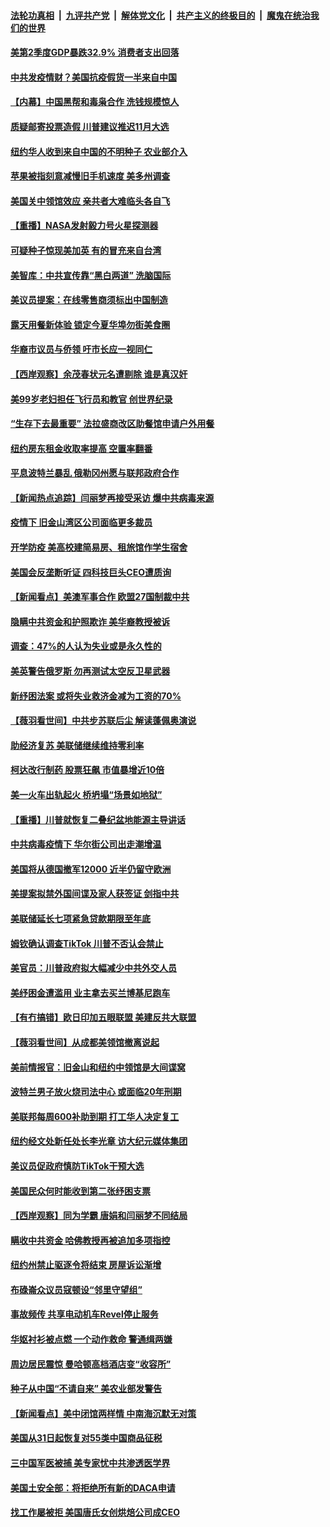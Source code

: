 ####  [法轮功真相](../../../../basic/blob/master/README.md?t=07310131) &nbsp;|&nbsp; [九评共产党](../../../../9ping.md/blob/master/README.md?t=07310131) &nbsp;|&nbsp; [解体党文化](../../../../jtdwh.md/blob/master/README.md?t=07310131)  &nbsp;|&nbsp; [共产主义的终极目的](../../../../gczydzjmd.md/blob/master/README.md?t=07310131) &nbsp;|&nbsp; [魔鬼在统治我们的世界](../../../../mgztzwmdsj.md/blob/master/README.md?t=07310131) 

#### [美第2季度GDP暴跌32.9% 消费者支出回落](../pages/nsc412/n12295105.md?t=07310131) 

#### [中共发疫情财？美国抗疫假货一半来自中国](../pages/nsc412/n12295073.md?t=07310131) 

#### [【内幕】中国黑帮和毒枭合作 洗钱规模惊人](../pages/nsc412/n12295210.md?t=07310131) 

#### [质疑邮寄投票造假 川普建议推迟11月大选](../pages/nsc412/n12295283.md?t=07310131) 

#### [纽约华人收到来自中国的不明种子 农业部介入](../pages/nsc412/n12293988.md?t=07310131) 

#### [苹果被指刻意减慢旧手机速度 美多州调查](../pages/nsc412/n12294867.md?t=07310131) 

#### [美国关中领馆效应 亲共者大难临头各自飞](../pages/nsc412/n12293985.md?t=07310131) 

#### [【重播】NASA发射毅力号火星探测器](../pages/nsc412/n12293372.md?t=07310131) 

#### [可疑种子惊现美加英 有的冒充来自台湾](../pages/nsc412/n12294532.md?t=07310131) 

#### [美智库：中共宣传靠“黑白两道” 洗脑国际](../pages/nsc412/n12294382.md?t=07310131) 

#### [美议员提案：在线零售商须标出中国制造](../pages/nsc412/n12294420.md?t=07310131) 

#### [露天用餐新体验 锁定今夏华埠勿街美食圈](../pages/nsc412/n12294012.md?t=07310131) 

#### [华裔市议员与侨领 吁市长应一视同仁](../pages/nsc412/n12293979.md?t=07310131) 

#### [【西岸观察】余茂春状元名遭剔除 谁是真汉奸](../pages/nsc412/n12293904.md?t=07310131) 

#### [美99岁老妇担任飞行员和教官 创世界纪录](../pages/nsc412/n12293929.md?t=07310131) 

#### [“生存下去最重要” 法拉盛商改区助餐馆申请户外用餐](../pages/nsc412/n12293999.md?t=07310131) 

#### [纽约房东租金收取率提高 空置率翻番](../pages/nsc412/n12294004.md?t=07310131) 

#### [平息波特兰暴乱 俄勒冈州愿与联邦政府合作](../pages/nsc412/n12293563.md?t=07310131) 

#### [【新闻热点追踪】闫丽梦再接受采访 爆中共病毒来源](../pages/nsc412/n12293960.md?t=07310131) 

#### [疫情下  旧金山湾区公司面临更多裁员](../pages/nsc412/n12294021.md?t=07310131) 

#### [开学防疫  美高校建简易房、租旅馆作学生宿舍](../pages/nsc412/n12293914.md?t=07310131) 

#### [美国会反垄断听证 四科技巨头CEO遭质询](../pages/nsc412/n12293525.md?t=07310131) 

#### [【新闻看点】美澳军事合作 欧盟27国制裁中共](../pages/nsc412/n12293489.md?t=07310131) 

#### [隐瞒中共资金和护照欺诈 美华裔教授被诉](../pages/nsc412/n12293408.md?t=07310131) 

#### [调查：47%的人认为失业或是永久性的](../pages/nsc412/n12293256.md?t=07310131) 

#### [美英警告俄罗斯 勿再测试太空反卫星武器](../pages/nsc412/n12293155.md?t=07310131) 

#### [新纾困法案 或将失业救济金减为工资的70%](../pages/nsc412/n12293111.md?t=07310131) 

#### [【薇羽看世间】中共步苏联后尘 解读蓬佩奥演说](../pages/nsc412/n12292612.md?t=07310131) 

#### [助经济复苏 美联储继续维持零利率](../pages/nsc412/n12293006.md?t=07310131) 

#### [柯达改行制药 股票狂飙 市值暴增近10倍](../pages/nsc412/n12292973.md?t=07310131) 

#### [美一火车出轨起火 桥坍塌“场景如地狱”](../pages/nsc412/n12293047.md?t=07310131) 

#### [【重播】川普就恢复二叠纪盆地能源主导讲话](../pages/nsc412/n12292875.md?t=07310131) 

#### [中共病毒疫情下 华尔街公司出走潮增温](../pages/nsc412/n12292766.md?t=07310131) 

#### [美国将从德国撤军12000 近半仍留守欧洲](../pages/nsc412/n12292592.md?t=07310131) 

#### [美提案拟禁外国间谍及家人获签证 剑指中共](../pages/nsc412/n12292669.md?t=07310131) 

#### [美联储延长七项紧急贷款期限至年底](../pages/nsc412/n12292597.md?t=07310131) 

#### [姆钦确认调查TikTok 川普不否认会禁止](../pages/nsc412/n12292827.md?t=07310131) 

#### [美官员：川普政府拟大幅减少中共外交人员](../pages/nsc412/n12292598.md?t=07310131) 

#### [美纾困金遭滥用 业主拿去买兰博基尼跑车](../pages/nsc412/n12292315.md?t=07310131) 

#### [【有冇搞错】欧日印加五眼联盟 美建反共大联盟](../pages/nsc412/n12292525.md?t=07310131) 

#### [【薇羽看世间】从成都美领馆撤离说起](../pages/nsc412/n12292578.md?t=07310131) 

#### [美前情报官：旧金山和纽约中领馆是大间谍窝](../pages/nsc412/n12291837.md?t=07310131) 

#### [波特兰男子放火烧司法中心 或面临20年刑期](../pages/nsc412/n12292243.md?t=07310131) 

#### [美联邦每周600补助到期 打工华人决定复工](../pages/nsc412/n12291180.md?t=07310131) 

#### [纽约经文处新任处长李光章 访大纪元媒体集团](../pages/nsc412/n12291225.md?t=07310131) 

#### [美议员促政府慎防TikTok干预大选](../pages/nsc412/n12291727.md?t=07310131) 

#### [美国民众何时能收到第二张纾困支票](../pages/nsc412/n12290705.md?t=07310131) 

#### [【西岸观察】同为学霸 唐娟和闫丽梦不同结局](../pages/nsc412/n12291128.md?t=07310131) 

#### [瞒收中共资金 哈佛教授再被追加多项指控](../pages/nsc412/n12291361.md?t=07310131) 

#### [纽约州禁止驱逐令将结束 房屋诉讼渐增](../pages/nsc412/n12291194.md?t=07310131) 

#### [布碌崙众议员寇顿设“邻里守望组”](../pages/nsc412/n12291189.md?t=07310131) 

#### [事故频传 共享电动机车Revel停止服务](../pages/nsc412/n12291191.md?t=07310131) 

#### [华妪衬衫被点燃 一个动作救命 警通缉两嫌](../pages/nsc412/n12291176.md?t=07310131) 

#### [周边居民震惊 曼哈顿高档酒店变“收容所”](../pages/nsc412/n12291186.md?t=07310131) 

#### [种子从中国“不请自来” 美农业部发警告](../pages/nsc412/n12291082.md?t=07310131) 

#### [【新闻看点】美中闭馆两样情 中南海沉默无对策](../pages/nsc412/n12290644.md?t=07310131) 

#### [美国从31日起恢复对55类中国商品征税](../pages/nsc412/n12290545.md?t=07310131) 

#### [三中国军医被捕 美专家忧中共渗透医学界](../pages/nsc412/n12290692.md?t=07310131) 

#### [美国土安全部：将拒绝所有新的DACA申请](../pages/nsc412/n12290695.md?t=07310131) 

#### [找工作屡被拒 美国唐氏女创烘焙公司成CEO](../pages/nsc412/n12288362.md?t=07310131) 

